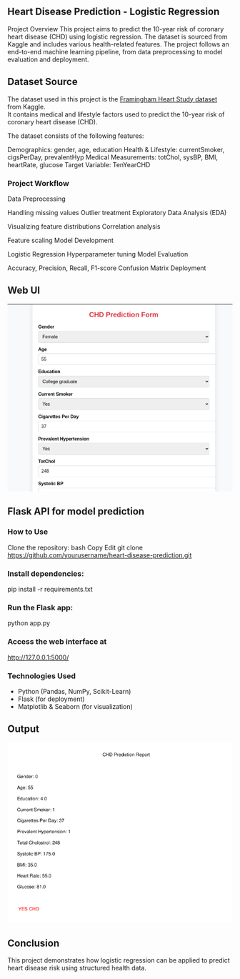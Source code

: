 ## Heart Disease Prediction - Logistic Regression
Project Overview
This project aims to predict the 10-year risk of coronary heart disease (CHD) using logistic regression. The dataset is sourced from Kaggle and includes various health-related features. The project follows an end-to-end machine learning pipeline, from data preprocessing to model evaluation and deployment.


## Dataset Source  
The dataset used in this project is the [Framingham Heart Study dataset](https://www.kaggle.com/amanajmera1/framingham-heart-study-dataset/data) from Kaggle.  
It contains medical and lifestyle factors used to predict the 10-year risk of coronary heart disease (CHD).  

The dataset consists of the following features:

Demographics: gender, age, education
Health & Lifestyle: currentSmoker, cigsPerDay, prevalentHyp
Medical Measurements: totChol, sysBP, BMI, heartRate, glucose
Target Variable: TenYearCHD

### Project Workflow
Data Preprocessing

Handling missing values
Outlier treatment
Exploratory Data Analysis (EDA)

Visualizing feature distributions
Correlation analysis

Feature scaling
Model Development

Logistic Regression
Hyperparameter tuning
Model Evaluation

Accuracy, Precision, Recall, F1-score
Confusion Matrix
Deployment

## Web UI
![web-ui](notebook/images/web.png)

## Flask API for model prediction

### How to Use
Clone the repository:
bash
Copy
Edit
git clone https://github.com/yourusername/heart-disease-prediction.git
### Install dependencies:
pip install -r requirements.txt
### Run the Flask app:
python app.py

### Access the web interface at 
http://127.0.0.1:5000/

### Technologies Used
 - Python (Pandas, NumPy, Scikit-Learn)
 - Flask (for deployment)
 - Matplotlib & Seaborn (for visualization)

## Output
![web-ui](notebook/images/result.png)

## Conclusion

This project demonstrates how logistic regression can be applied to predict heart disease risk using structured health data.


